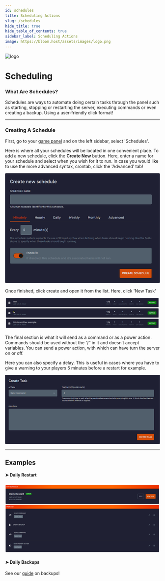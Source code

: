 ```yaml
---
id: schedules
title: Scheduling Actions
slug: /schedules
hide_title: true
hide_table_of_contents: true
sidebar_label: Scheduling Actions
image: https://bloom.host/assets/images/logo.png
---
```


<div class="text--center">
<img src="https://bloom.host/assets/images/logo.png" alt="logo" height="50%" width="50%"/>
<h1>Scheduling</h1>
</div>


### What Are Schedules?

Schedules are ways to automate doing certain tasks through the panel such as starting, stopping or restarting the server, executing commands or even creating a backup. Using a user-friendly click format!

---

### Creating A Schedule

First, go to your [game panel](https://mc.bloom.host/) and on the left sidebar, select 'Schedules'.

Here is where all your schedules will be located in one convenient place. To add a new schedule, click the **Create New** button. Here, enter a name for your schedule and select when you wish for it to run. In case you would like to use the more advanced syntax, crontab, click the 'Advanced' tab!  

<div class="text--center"><img src="../../static/imgs/using_the_panel/schedules/1.png" alt="img"/></div>

Once finished, click create and open it from the list. Here, click 'New Task'

<div class="text--center"><img src="../../static/imgs/using_the_panel/schedules/2.png" alt="img"/></div>

The final section is what it will send as a command or as a power action. Commands should be used without the “/” in it and doesn’t accept variables. You can send a power action, with which can have turn the server on or off.

Here you can also specify a delay. This is useful in cases where you have to give a warning to your players 5 minutes before a restart for example.

<div class="text--center"><img src="../../static/imgs/using_the_panel/schedules/3.png" alt="img"/></div>

---

## Examples

#### ➤ Daily Restart

<div class="text--center"><img src="../../static/imgs/using_the_panel/schedules/4.png" alt="img"/></div>

#### ➤ Daily Backups
See our [guide](backups.md) on backups!